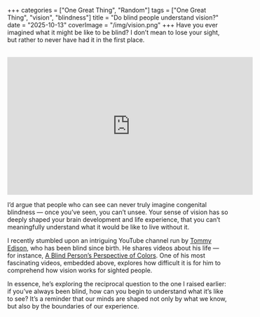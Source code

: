 +++
categories = ["One Great Thing", "Random"]
tags = ["One Great Thing", "vision", "blindness"]
title = "Do blind people understand vision?"
date = "2025-10-13"
coverImage = "/img/vision.png"
+++
Have you ever imagined what it might be like to be blind? I don’t mean to lose your sight, but rather to never have had it in the first place.

<!--more-->

<br>

<iframe width="560" height="315" src="https://www.youtube.com/embed/4wd1UX7PXl0?si=bIFuTlh6yzgHjrKZ" title="YouTube video player" frameborder="0" allow="accelerometer; autoplay; clipboard-write; encrypted-media; gyroscope; picture-in-picture; web-share" referrerpolicy="strict-origin-when-cross-origin" allowfullscreen></iframe>

I’d argue that people who can see can never truly imagine congenital blindness — once you’ve seen, you can’t unsee. Your sense of vision has so deeply shaped your brain development and life experience, that you can’t meaningfully understand what it would be like to live without it.

I recently stumbled upon an intriguing YouTube channel run by <a target="_blank" href="https://www.youtube.com/channel/UCld5SlwHrXgAYRE83WJOPCw">Tommy Edison</a>, who has been blind since birth. He shares videos about his life — for instance, <a target="_blank" href="https://www.youtube.com/watch?v=59YN8_lg6-U">A Blind Person’s Perspective of Colors</a>. One of his most fascinating videos, embedded above, explores how difficult it is for him to comprehend how vision works for sighted people.

In essence, he’s exploring the reciprocal question to the one I raised earlier: if you’ve always been blind, how can you begin to understand what it’s like to see? It’s a reminder that our minds are shaped not only by what we know, but also by the boundaries of our experience.


